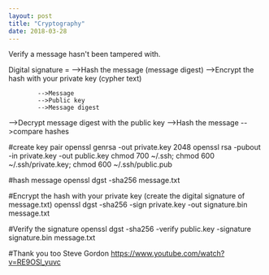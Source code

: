 ```yaml
---
layout: post
title: "Cryptography"
date: 2018-03-28
---
```


Verify a message hasn't been tampered with.

Digital signature =
	-->Hash the message (message digest)
		-->Encrypt the hash with your private key (cypher text)
			
			-->Message			
			-->Public key
			-->Message digest
		
-->Decrypt message digest with the public key
-->Hash the message
-->compare hashes



#create key pair
openssl genrsa -out private.key 2048
                openssl rsa -pubout -in private.key -out public.key
                chmod 700 ~/.ssh; chmod 600 ~/.ssh/private.key; chmod 600 ~/.ssh/public.pub

#hash message
openssl dgst -sha256 message.txt

#Encrypt the hash with your private key (create the digital signature of message.txt)
openssl dgst -sha256 -sign private.key -out signature.bin message.txt


#Verify the signature
openssl dgst -sha256 -verify public.key -signature signature.bin message.txt

#Thank you too Steve Gordon
https://www.youtube.com/watch?v=RE9OSl_yuvc
